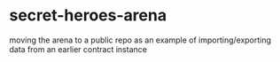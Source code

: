 # secret-heroes-arena
moving the arena to a public repo as an example of importing/exporting data from an earlier contract instance
